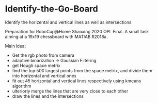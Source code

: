 # Identify-the-Go-Board
Identify the horizental and vertical lines as well as intersections

Preparation for RoboCup@Home Shaoxing 2020 OPL Final. A small task aiming at a 19x19 chessboard with MATlAB R2018a. 

Main idea:
* Get the rgb photo from camera
* adaptive binarization -> Gaussian Filtering
* get Hough space metrix
* find the top 500 largest points from the space metrix, and divide them into horizontal and vertical ones
* fit out 45 horizontal and vertical lines respectively using kmeans algorithm
* ulteriorly merge the lines that are very close to each other
* draw the lines and the intersections
